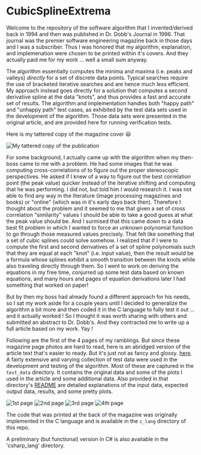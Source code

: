 # CubicSplineExtrema

Welcome to the repository of the software algorithm that I invented/derived back in 1994 and then was published in Dr. Dobb's Journal in 1996. That journal was the premier software engineering magazine back in those days and I was a subscriber. Thus I was honored that my algorithm, explanation, and implemenation were chosen to be printed within it's covers. And they actually paid me for my work ... well a small sum anyway.

The algorithm essentially computes the minima and maxima (i.e. peaks and valleys) *directly* for a set of discrete data points. Typical searches require the use of bracketed iterative searches and are hence much less efficient. My approach instead goes directly for a solution that computes a second derivative spline at the data "knots", and thus provides a fast and accurate set of results. The algorithm and implementation handles both "happy path" and "unhappy path" test cases, as exhibited by the test data sets used in the development of the algorithm. Those data sets were presented in the original article, and are provided here for running verification tests.

Here is my tattered copy of the magazine cover 😃

![My tattered copy of the publication](FrontCover.jpg)

For some background, I actually came up with the algorithm when my then-boss came to me with a problem. He had some images that he was computing cross-correlations of to figure out the proper stereoscopic perspectives. He asked if I knew of a way to figure out the best correlation point (the peak value) quicker instead of the iterative shifting and computing that he was performing. I did not, but told him I would research it. I was not able to find any way in the literature (image processing magazines and books) or "online" (which was in it's early days back then). Therefore I thought about the problem and it seemed to me that given a set of cross correlation "similarity" values I should be able to take a good guess at what the peak value should be. And I surmised that this came down to a data best fit problem in which I wanted to force an unknown polynomial function to go through those measured values precisely. That felt like something that a set of cubic splines could solve somehow. I realized that if I were to compute the first and second derivatives of a set of spline polynomials such that they are equal at each "knot" (i.e. input value), then the result would be a formula whose splines exhibit a smooth transition between the knots while also traveling directly through them. So I went to work on deriving the equations in my free time, conjurred up some test data based on known equations, and many hours and pages of equation derivations later I had something that worked on paper!

But by then my boss had already found a different approach for his needs, so I sat my work aside for a couple years until I decided to generalize the algorithm a bit more and then coded it in the C language to fully test it out ... and it actually worked ! So I thought it was worth sharing with others and submitted an abstract to Dr. Dobb's. And they contracted me to write up a full article based on my work. Yay !

Following are the first of the 4 pages of my ramblings.
But since these magazine page photos are hard to read, here is an abridged version of the article text that's easier to ready. But it's just not as fancy and glossy.
[here](https://mikecsplayplace.github.io/CubicSplineExtrema/CubicSplineExtremaAlgorithm.html). 
A fairly extensive and varying collection of test data were used in the development and testing of the algorithm. Most of these are captured in the `test_data` directory. 
It contains the original data and some of the plots I used in the article and some additional data. Also provided in that directory's [README](./test_data/README.md) are detailed explanations of the input data, expected output data, results, and some pretty plots.

![1st page](pg34.jpg)
![2nd page](pg36.jpg) 
![3rd page](pg38.jpg) 
![4th page](pg40.jpg)

The code that was printed at the back of the magazine was originally implemented in the C language and is available in the `c_lang` directory of this repo.

A preliminary (but functional) version in C# is also available in the 'csharp_lang' directory.
